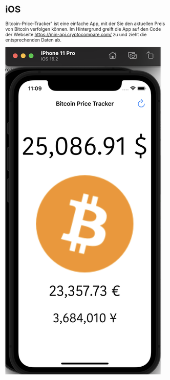# iOS
Bitcoin-Price-Tracker" ist eine einfache App, mit der Sie den aktuellen Preis von Bitcoin verfolgen können. Im Hintergrund greift die App auf den Code der Webseite https://min-api.cryptocompare.com/ zu und zieht die entsprechenden Daten ab.

![alt text](https://github.com/BoGlavatki/Bitcoin-Price-Tracker/blob/main/Bildschirmfoto%202023-09-11%20um%2023.09.48.png)
